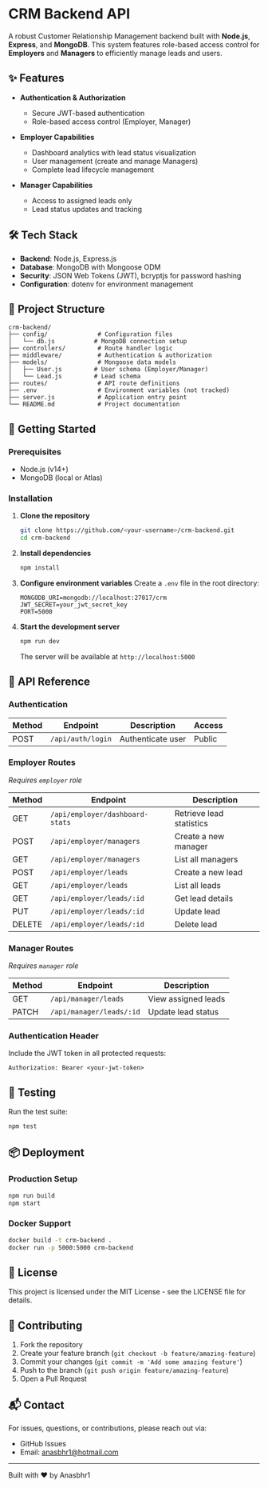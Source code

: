 # CRM Backend API

A robust Customer Relationship Management backend built with **Node.js**, **Express**, and **MongoDB**. This system features role-based access control for **Employers** and **Managers** to efficiently manage leads and users.

## ✨ Features

- **Authentication & Authorization**
  - Secure JWT-based authentication
  - Role-based access control (Employer, Manager)

- **Employer Capabilities**
  - Dashboard analytics with lead status visualization
  - User management (create and manage Managers)
  - Complete lead lifecycle management

- **Manager Capabilities**
  - Access to assigned leads only
  - Lead status updates and tracking

## 🛠️ Tech Stack

- **Backend**: Node.js, Express.js
- **Database**: MongoDB with Mongoose ODM
- **Security**: JSON Web Tokens (JWT), bcryptjs for password hashing
- **Configuration**: dotenv for environment management

## 📂 Project Structure

```
crm-backend/
├── config/              # Configuration files
│   └── db.js           # MongoDB connection setup
├── controllers/         # Route handler logic
├── middleware/          # Authentication & authorization
├── models/              # Mongoose data models
│   ├── User.js         # User schema (Employer/Manager)
│   └── Lead.js         # Lead schema
├── routes/              # API route definitions
├── .env                 # Environment variables (not tracked)
├── server.js            # Application entry point
└── README.md            # Project documentation
```

## 🚀 Getting Started

### Prerequisites

- Node.js (v14+)
- MongoDB (local or Atlas)

### Installation

1. **Clone the repository**
   ```bash
   git clone https://github.com/<your-username>/crm-backend.git
   cd crm-backend
   ```

2. **Install dependencies**
   ```bash
   npm install
   ```

3. **Configure environment variables**
   Create a `.env` file in the root directory:
   ```
   MONGODB_URI=mongodb://localhost:27017/crm
   JWT_SECRET=your_jwt_secret_key
   PORT=5000
   ```

4. **Start the development server**
   ```bash
   npm run dev
   ```
   
   The server will be available at `http://localhost:5000`

## 📡 API Reference

### Authentication

| Method | Endpoint | Description | Access |
|--------|----------|-------------|--------|
| POST | `/api/auth/login` | Authenticate user | Public |

### Employer Routes

*Requires `employer` role*

| Method | Endpoint | Description |
|--------|----------|-------------|
| GET | `/api/employer/dashboard-stats` | Retrieve lead statistics |
| POST | `/api/employer/managers` | Create a new manager |
| GET | `/api/employer/managers` | List all managers |
| POST | `/api/employer/leads` | Create a new lead |
| GET | `/api/employer/leads` | List all leads |
| GET | `/api/employer/leads/:id` | Get lead details |
| PUT | `/api/employer/leads/:id` | Update lead |
| DELETE | `/api/employer/leads/:id` | Delete lead |

### Manager Routes

*Requires `manager` role*

| Method | Endpoint | Description |
|--------|----------|-------------|
| GET | `/api/manager/leads` | View assigned leads |
| PATCH | `/api/manager/leads/:id` | Update lead status |

### Authentication Header

Include the JWT token in all protected requests:

```
Authorization: Bearer <your-jwt-token>
```

## 🧪 Testing

Run the test suite:

```bash
npm test
```

## 📦 Deployment

### Production Setup

```bash
npm run build
npm start
```

### Docker Support

```bash
docker build -t crm-backend .
docker run -p 5000:5000 crm-backend
```

## 📝 License

This project is licensed under the MIT License - see the LICENSE file for details.

## 👥 Contributing

1. Fork the repository
2. Create your feature branch (`git checkout -b feature/amazing-feature`)
3. Commit your changes (`git commit -m 'Add some amazing feature'`)
4. Push to the branch (`git push origin feature/amazing-feature`)
5. Open a Pull Request

## 📬 Contact

For issues, questions, or contributions, please reach out via:
- GitHub Issues
- Email: anasbhr1@hotmail.com

---

Built with ❤️ by Anasbhr1
